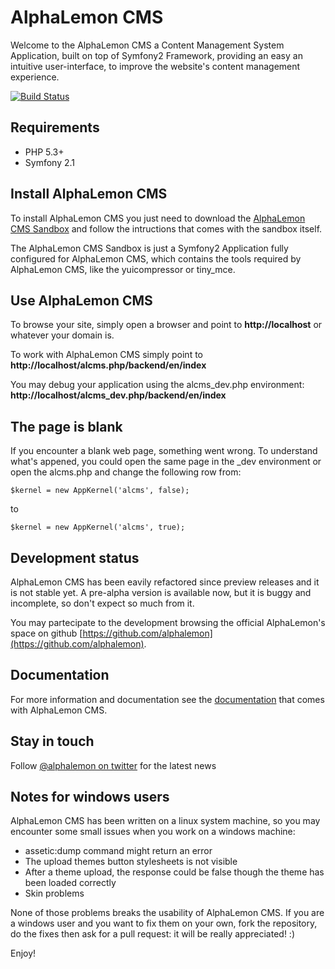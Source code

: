 AlphaLemon CMS
==============

Welcome to the AlphaLemon CMS a Content Management System Application, built on top of
Symfony2 Framework, providing an easy an intuitive user-interface, to improve the
website's content management experience.


[![Build Status](https://secure.travis-ci.org/alphalemon/AlphaLemonCmsBundle.png)](http://travis-ci.org/alphalemon/AlphaLemonCmsBundle)


Requirements
------------

- PHP 5.3+
- Symfony 2.1


Install AlphaLemon CMS
----------------------

To install AlphaLemon CMS you just need to download the [AlphaLemon CMS Sandbox](https://github.com/alphalemon/AlphaLemonCmsSandbox)
and follow the intructions that comes with the sandbox itself.

The AlphaLemon CMS Sandbox is just a Symfony2 Application fully configured for AlphaLemon CMS, which contains the tools required by AlphaLemon CMS, like the
yuicompressor or tiny_mce.


Use AlphaLemon CMS
------------------

To browse your site, simply open a browser and point to **http://localhost** or whatever your domain is.

To work with AlphaLemon CMS simply point to **http://localhost/alcms.php/backend/en/index**

You may debug your application using the alcms_dev.php environment: **http://localhost/alcms_dev.php/backend/en/index**


The page is blank
-----------------
If you encounter a blank web page, something went wrong. To understand what's appened, you could open
the same page in the _dev environment or open the alcms.php and change the following row from:

    $kernel = new AppKernel('alcms', false);

to

    $kernel = new AppKernel('alcms', true);

Development status
------------------

AlphaLemon CMS has been eavily refactored since preview releases and it is not stable yet. A pre-alpha version is
available now, but it is buggy and incomplete, so don't expect so much from it.

You may partecipate to the development browsing the official AlphaLemon's space on github [https://github.com/alphalemon](https://github.com/alphalemon).


Documentation
-------------
For more information and documentation see the [documentation](https://github.com/alphalemon/AlphaLemonCmsBundle/tree/master/Resources/docs)
that comes with AlphaLemon CMS.

Stay in touch
-------------
Follow [@alphalemon on twitter](https://twitter.com/alphalemon) for the latest news

Notes for windows users
-----------------------
AlphaLemon CMS has been written on a linux system machine, so you may encounter some small issues when
you work on a windows machine:

- assetic:dump command might return an error
- The upload themes button stylesheets is not visible
- After a theme upload, the response could be false though the theme has been loaded correctly
- Skin problems

None of those problems breaks the usability of AlphaLemon CMS. If you are a windows user and you want
to fix them on your own, fork the repository, do the fixes then ask for a pull request: it will be really
appreciated! :)

Enjoy!